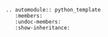 
```eval_rst
.. automodule:: python_template
   :members:
   :undoc-members:
   :show-inheritance:
```